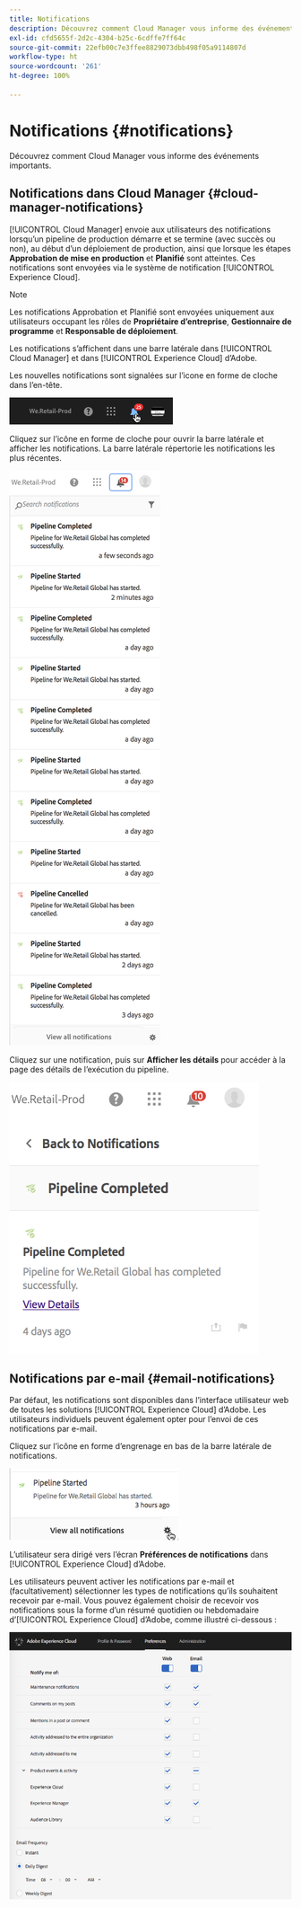 ```yaml
---
title: Notifications
description: Découvrez comment Cloud Manager vous informe des événements importants.
exl-id: cfd5655f-2d2c-4304-b25c-6cdffe7ff64c
source-git-commit: 22efb00c7e3ffee8829073dbb498f05a9114807d
workflow-type: ht
source-wordcount: '261'
ht-degree: 100%

---
```



# Notifications {#notifications}

Découvrez comment Cloud Manager vous informe des événements importants.

## Notifications dans Cloud Manager {#cloud-manager-notifications}

[!UICONTROL Cloud Manager] envoie aux utilisateurs des notifications lorsqu’un pipeline de production démarre et se termine (avec succès ou non), au début d’un déploiement de production, ainsi que lorsque les étapes **Approbation de mise en production** et **Planifié** sont atteintes. Ces notifications sont envoyées via le système de notification [!UICONTROL Experience Cloud].

>[!NOTE]
>
>Les notifications Approbation et Planifié sont envoyées uniquement aux utilisateurs occupant les rôles de **Propriétaire d’entreprise**, **Gestionnaire de programme** et **Responsable de déploiement**.

Les notifications s’affichent dans une barre latérale dans [!UICONTROL Cloud Manager] et dans [!UICONTROL Experience Cloud] d’Adobe.

Les nouvelles notifications sont signalées sur l’icone en forme de cloche dans l’en-tête.

![Icône de notifications](/help/assets/image2018-7-12_11-52-40.png)

Cliquez sur l’icône en forme de cloche pour ouvrir la barre latérale et afficher les notifications. La barre latérale répertorie les notifications les plus récentes.

![Barre latérale de notifications](/help/assets/screen_shot_2018-07-20at91406pm.png)

Cliquez sur une notification, puis sur **Afficher les détails** pour accéder à la page des détails de l’exécution du pipeline.

![Afficher les détails](/help/assets/screen_shot_2018-08-14at43503pm.png)

## Notifications par e-mail {#email-notifications}

Par défaut, les notifications sont disponibles dans l’interface utilisateur web de toutes les solutions [!UICONTROL Experience Cloud] d’Adobe. Les utilisateurs individuels peuvent également opter pour l’envoi de ces notifications par e-mail.

Cliquez sur l’icône en forme d’engrenage en bas de la barre latérale de notifications.

![Icône Paramètres de notification](/help/assets/image2018-7-12_12-8-19.png)

L’utilisateur sera dirigé vers l’écran **Préférences de notifications** dans [!UICONTROL Experience Cloud] d’Adobe.

Les utilisateurs peuvent activer les notifications par e-mail et (facultativement) sélectionner les types de notifications qu’ils souhaitent recevoir par e-mail. Vous pouvez également choisir de recevoir vos notifications sous la forme d’un résumé quotidien ou hebdomadaire d’[!UICONTROL Experience Cloud] d’Adobe, comme illustré ci-dessous :

![Paramètres de notification](/help/assets/image2018-7-12_12-10-51.png)
